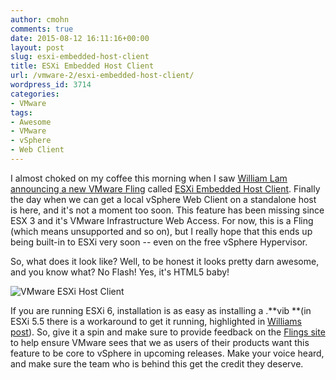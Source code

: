 ```yaml
---
author: cmohn
comments: true
date: 2015-08-12 16:11:16+00:00
layout: post
slug: esxi-embedded-host-client
title: ESXi Embedded Host Client
url: /vmware-2/esxi-embedded-host-client/
wordpress_id: 3714
categories:
- VMware
tags:
- Awesome
- VMware
- vSphere
- Web Client
---
```


I almost choked on my coffee this morning when I saw [William Lam announcing a new VMware Fling](http://www.virtuallyghetto.com/2015/08/new-html5-embedded-host-client-for-esxi.html) called [ESXi Embedded Host Client](https://labs.vmware.com/flings/esxi-embedded-host-client). Finally the day when we can get a local vSphere Web Client on a standalone host is here, and it's not a moment too soon. This feature has been missing since ESX 3 and it's VMware Infrastructure Web Access. For now, this is a Fling (which means unsupported and so on), but I really hope that this ends up being built-in to ESXi very soon -- even on the free vSphere Hypervisor.

So, what does it look like? Well, to be honest it looks pretty darn awesome, and you know what? No Flash! Yes, it's HTML5 baby!

![VMware ESXi Host Client](http://vninja.net/wordpress/wp-content/uploads/2015/08/VMware-ESXi-Host-Client-2015-08-12-17-49-38-1024x415.png)

If you are running ESXi 6, installation is as easy as installing a .**vib **(in ESXi 5.5 there is a workaround to get it running, highlighted in [Williams post](http://www.virtuallyghetto.com/2015/08/new-html5-embedded-host-client-for-esxi.html)). So, give it a spin and make sure to provide feedback on the [Flings site](https://labs.vmware.com/flings/esxi-embedded-host-client) to help ensure VMware sees that we as users of their products want this feature to be core to vSphere in upcoming releases. Make your voice heard, and make sure the team who is behind this get the credit they deserve.
